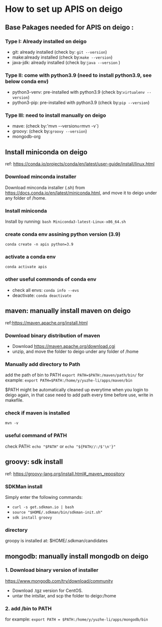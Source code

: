 # How to set up APIS on deigo 
## Base Pakages needed for APIS  on deigo : 
### Type I: Already installed on deigo
- git: already installed (check by: `git --version`)
- make:already installed (check by:`make --version`)
- java-jdk: already installed (check by:`java --version` )
### Type II:  come with python3.9 (need to install python3.9, see below conda env)
- python3-venv: pre-installed with python3.9 (check by:`virtualenv --version`)
- python3-pip: pre-installed with python3.9 (check by:`pip --version`)
### Type III: need to install manually on deigo
- mave: (check by:'mvn --version` or `mvn -v`)
- groovy:  (check by:`groovy --version`)
- mongodb-org

## Install miniconda on deigo 
ref: https://conda.io/projects/conda/en/latest/user-guide/install/linux.html
### Download minconda installer 
Download minconda installer (.sh) from https://docs.conda.io/en/latest/miniconda.html, and move it to deigo under any folder of /home.
### Install miniconda 
Install by running: `bash Miniconda3-latest-Linux-x86_64.sh`
### create conda env assining python version (3.9)
`conda create -n apis python=3.9`
### activate a conda env 
`conda activate apis`
### other useful commonds of conda env 
- check all envs: `conda info --evs`
- deactivate: `conda deactivate`



## maven: manually install maven on deigo 
ref:https://maven.apache.org/install.html
### Download binary distribution of maven 
- Download https://maven.apache.org/download.cgi
- unzip, and move the folder to deigo under any folder of /home 

### Manually add directory to Path
add the path of bin to PATH 
`export PATH=$PATH:/maven/path/bin/`
for example: `export PATH=$PATH:/home/y/yuzhe-li/apps/maven/bin`

$PATH might be automatically cleaned up everytime when you login to deigo again, in that case need to add path every time before use, write in makefile.

### check if maven is installed 
`mvn -v`
### useful command of PATH
check PATH:
`echo "$PATH"`
or `echo "${PATH//:/$'\n'}"`
## groovy: sdk install 
ref: https://groovy-lang.org/install.html#_maven_repository
### SDKMan install 
Simply enter the following commands:
- `curl -s get.sdkman.io | bash`
- `source "$HOME/.sdkman/bin/sdkman-init.sh"`
- `sdk install groovy`

### directory 
groopy is installed at: $HOME/.sdkman/candidates

## mongodb: manually install mongodb on deigo
### 1. Download binary version of installer 
https://www.mongodb.com/try/download/community
- Download .tgz version for CentOS. 
- untar the intsllar, and scp the folder to deigo:/home
### 2. add /bin to PATH
for example:
`export PATH = $PATH:/home/y/yuzhe-li/apps/mongodb/bin`






